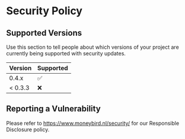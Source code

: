 # Security Policy

## Supported Versions

Use this section to tell people about which versions of your project are
currently being supported with security updates.

| Version | Supported          |
| ------- | ------------------ |
| 0.4.x   | :white_check_mark: |
| < 0.3.3 | :x:                |

## Reporting a Vulnerability

Please refer to https://www.moneybird.nl/security/ for our Responsible Disclosure policy.
